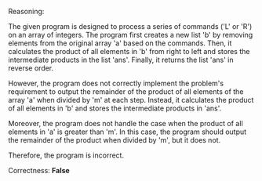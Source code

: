 Reasoning:

The given program is designed to process a series of commands ('L' or 'R') on an array of integers. The program first creates a new list 'b' by removing elements from the original array 'a' based on the commands. Then, it calculates the product of all elements in 'b' from right to left and stores the intermediate products in the list 'ans'. Finally, it returns the list 'ans' in reverse order.

However, the program does not correctly implement the problem's requirement to output the remainder of the product of all elements of the array 'a' when divided by 'm' at each step. Instead, it calculates the product of all elements in 'b' and stores the intermediate products in 'ans'. 

Moreover, the program does not handle the case when the product of all elements in 'a' is greater than 'm'. In this case, the program should output the remainder of the product when divided by 'm', but it does not.

Therefore, the program is incorrect.

Correctness: **False**